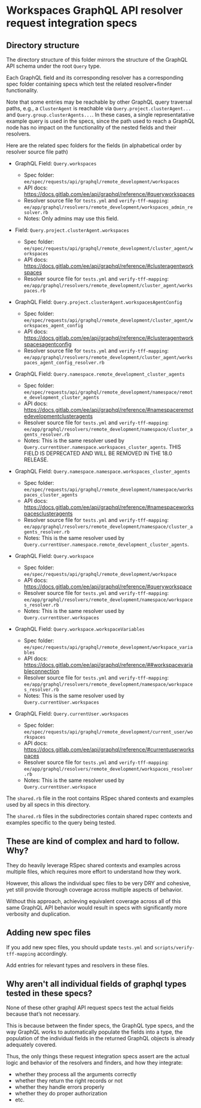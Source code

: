# Workspaces GraphQL API resolver request integration specs

## Directory structure

The directory structure of this folder mirrors the structure of the GraphQL API schema
under the root `Query` type.

Each GraphQL field and its corresponding resolver has a corresponding spec folder containing specs which test the related resolver+finder functionality. 

Note that some entries may be reachable by other GraphQL query traversal paths, e.g., a `ClusterAgent` is reachable via `Query.project.clusterAgent...` and `Query.group.clusterAgents...`. In these cases, a single representatative example query is used in the specs, since the path used to reach a GraphQL node has no impact on the functionality of the nested fields and their resolvers.

Here are the related spec folders for the fields (in alphabetical order by resolver source file path)

- GraphQL Field: `Query.workspaces`
    - Spec folder: `ee/spec/requests/api/graphql/remote_development/workspaces`
    - API docs: https://docs.gitlab.com/ee/api/graphql/reference/#queryworkspaces
    - Resolver source file for `tests.yml` and `verify-tff-mapping`: `ee/app/graphql/resolvers/remote_development/workspaces_admin_resolver.rb`
    - Notes: Only admins may use this field.

- Field: `Query.project.clusterAgent.workspaces`
    - Spec folder: `ee/spec/requests/api/graphql/remote_development/cluster_agent/workspaces`
    - API docs: https://docs.gitlab.com/ee/api/graphql/reference/#clusteragentworkspaces
    - Resolver source file for `tests.yml` and `verify-tff-mapping`: `ee/app/graphql/resolvers/remote_development/cluster_agent/workspaces.rb`

- GraphQL Field: `Query.project.clusterAgent.workspacesAgentConfig`
  - Spec folder: `ee/spec/requests/api/graphql/remote_development/cluster_agent/workspaces_agent_config`
  - API docs: https://docs.gitlab.com/ee/api/graphql/reference/#clusteragentworkspacesagentconfig
  - Resolver source file for `tests.yml` and `verify-tff-mapping`: `ee/app/graphql/resolvers/remote_development/cluster_agent/workspaces_agent_config_resolver.rb`

- GraphQL Field: `Query.namespace.remote_development_cluster_agents`
  - Spec folder: `ee/spec/requests/api/graphql/remote_development/namespace/remote_development_cluster_agents`
  - API docs: https://docs.gitlab.com/ee/api/graphql/reference/#namespaceremotedevelopmentclusteragents
  - Resolver source file for `tests.yml` and `verify-tff-mapping`: `ee/app/graphql/resolvers/remote_development/namespace/cluster_agents_resolver.rb` 
  - Notes: This is the same resolver used by `Query.currentUser.namespace.workspaces_cluster_agents`. THIS FIELD IS DEPRECATED AND WILL BE REMOVED IN THE 18.0 RELEASE.

- GraphQL Field: `Query.namespace.namespace.workspaces_cluster_agents`
  - Spec folder: `ee/spec/requests/api/graphql/remote_development/namespace/workspaces_cluster_agents`
  - API docs: https://docs.gitlab.com/ee/api/graphql/reference/#namespaceworkspacesclusteragents
  - Resolver source file for `tests.yml` and `verify-tff-mapping`: `ee/app/graphql/resolvers/remote_development/namespace/cluster_agents_resolver.rb`
  - Notes: This is the same resolver used by `Query.currentUser.namespace.remote_development_cluster_agents`.

- GraphQL Field: `Query.workspace`
  - Spec folder: `ee/spec/requests/api/graphql/remote_development/workspace`
  - API docs: https://docs.gitlab.com/ee/api/graphql/reference/#queryworkspace
  - Resolver source file for `tests.yml` and `verify-tff-mapping`: `ee/app/graphql/resolvers/remote_development/namespace/workspaces_resolver.rb`
  - Notes: This is the same resolver used by `Query.currentUser.workspaces`

- GraphQL Field: `Query.workspace.workspaceVariables`
    - Spec folder: `ee/spec/requests/api/graphql/remote_development/workspace_variables`
    - API docs:  https://docs.gitlab.com/ee/api/graphql/reference/##workspacevariableconnection
    - Resolver source file for `tests.yml` and `verify-tff-mapping`: `ee/app/graphql/resolvers/remote_development/namespace/workspaces_resolver.rb`
    - Notes: This is the same resolver used by `Query.currentUser.workspaces`

- GraphQL Field: `Query.currentUser.workspaces`
    - Spec folder: `ee/spec/requests/api/graphql/remote_development/current_user/workspaces`
    - API docs: https://docs.gitlab.com/ee/api/graphql/reference/#currentuserworkspaces
    - Resolver source file for `tests.yml` and `verify-tff-mapping`: `ee/app/graphql/resolvers/remote_development/workspaces_resolver.rb`
    - Notes: This is the same resolver used by `Query.currentUser.workspace`

The `shared.rb` file in the root contains RSpec shared contexts and examples used by all
specs in this directory.

The `shared.rb` files in the subdirectories contain shared rspec contexts and examples
specific to the query being tested.

## These are kind of complex and hard to follow. Why?

They do heavily leverage RSpec shared contexts and examples across multiple files, which requires more effort to understand how they work.

However, this allows the individual spec files to be very DRY and cohesive, yet still provide thorough coverage across multiple aspects of behavior.

Without this approach, achieving equivalent coverage across all of this same GraphQL API behavior would result in specs with significantly more verbosity and duplication.

## Adding new spec files

If you add new spec files, you should update `tests.yml` and `scripts/verify-tff-mapping` accordingly.

Add entries for relevant types and resolvers in these files.

## Why aren't all individual fields of graphql types tested in these specs?

None of these other graphql API request specs test the actual fields because that’s not necessary.

This is because between the finder specs, the GraphQL type specs, and the way GraphQL works
to automatically populate the fields into a type, the population of the individual fields in
the returned GraphQL objects is already adequately covered.

Thus, the only things these request integration specs assert are the actual logic and behavior of the resolvers
and finders, and how they integrate:
- whether they process all the arguments correctly
- whether they return the right records or not
- whether they handle errors properly
- whether they do proper authorization
- etc.
